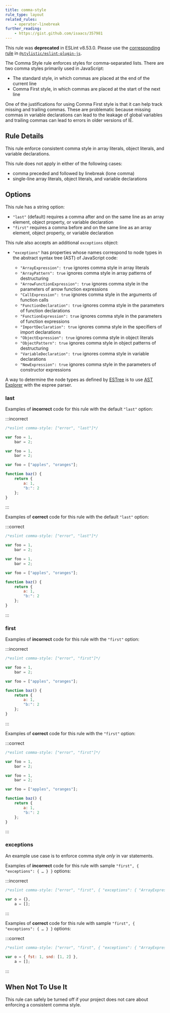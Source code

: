 ```yaml
---
title: comma-style
rule_type: layout
related_rules:
    - operator-linebreak
further_reading:
    - https://gist.github.com/isaacs/357981
---
```


This rule was **deprecated** in ESLint v8.53.0. Please use the [corresponding rule](https://eslint.style/rules/js/comma-style) in [`@stylistic/eslint-plugin-js`](https://eslint.style/packages/js).

The Comma Style rule enforces styles for comma-separated lists. There are two comma styles primarily used in JavaScript:

- The standard style, in which commas are placed at the end of the current line
- Comma First style, in which commas are placed at the start of the next line

One of the justifications for using Comma First style is that it can help track missing and trailing commas. These are problematic because missing commas in variable declarations can lead to the leakage of global variables and trailing commas can lead to errors in older versions of IE.

## Rule Details

This rule enforce consistent comma style in array literals, object literals, and variable declarations.

This rule does not apply in either of the following cases:

- comma preceded and followed by linebreak (lone comma)
- single-line array literals, object literals, and variable declarations

## Options

This rule has a string option:

- `"last"` (default) requires a comma after and on the same line as an array element, object property, or variable declaration
- `"first"` requires a comma before and on the same line as an array element, object property, or variable declaration

This rule also accepts an additional `exceptions` object:

- `"exceptions"` has properties whose names correspond to node types in the abstract syntax tree (AST) of JavaScript code:

    - `"ArrayExpression": true` ignores comma style in array literals
    - `"ArrayPattern": true` ignores comma style in array patterns of destructuring
    - `"ArrowFunctionExpression": true` ignores comma style in the parameters of arrow function expressions
    - `"CallExpression": true` ignores comma style in the arguments of function calls
    - `"FunctionDeclaration": true` ignores comma style in the parameters of function declarations
    - `"FunctionExpression": true` ignores comma style in the parameters of function expressions
    - `"ImportDeclaration": true` ignores comma style in the specifiers of import declarations
    - `"ObjectExpression": true` ignores comma style in object literals
    - `"ObjectPattern": true` ignores comma style in object patterns of destructuring
    - `"VariableDeclaration": true` ignores comma style in variable declarations
    - `"NewExpression": true` ignores comma style in the parameters of constructor expressions

A way to determine the node types as defined by [ESTree](https://github.com/estree/estree) is to use [AST Explorer](https://astexplorer.net/) with the espree parser.

### last

Examples of **incorrect** code for this rule with the default `"last"` option:

:::incorrect

```js
/*eslint comma-style: ["error", "last"]*/

var foo = 1,
    bar = 2;

var foo = 1,
    bar = 2;

var foo = ["apples", "oranges"];

function baz() {
    return {
        a: 1,
        "b:": 2
    };
}
```

:::

Examples of **correct** code for this rule with the default `"last"` option:

:::correct

```js
/*eslint comma-style: ["error", "last"]*/

var foo = 1,
    bar = 2;

var foo = 1,
    bar = 2;

var foo = ["apples", "oranges"];

function baz() {
    return {
        a: 1,
        "b:": 2
    };
}
```

:::

### first

Examples of **incorrect** code for this rule with the `"first"` option:

:::incorrect

```js
/*eslint comma-style: ["error", "first"]*/

var foo = 1,
    bar = 2;

var foo = ["apples", "oranges"];

function baz() {
    return {
        a: 1,
        "b:": 2
    };
}
```

:::

Examples of **correct** code for this rule with the `"first"` option:

:::correct

```js
/*eslint comma-style: ["error", "first"]*/

var foo = 1,
    bar = 2;

var foo = 1,
    bar = 2;

var foo = ["apples", "oranges"];

function baz() {
    return {
        a: 1,
        "b:": 2
    };
}
```

:::

### exceptions

An example use case is to enforce comma style _only_ in var statements.

Examples of **incorrect** code for this rule with sample `"first", { "exceptions": { … } }` options:

:::incorrect

```js
/*eslint comma-style: ["error", "first", { "exceptions": { "ArrayExpression": true, "ObjectExpression": true } }]*/

var o = {},
    a = [];
```

:::

Examples of **correct** code for this rule with sample `"first", { "exceptions": { … } }` options:

:::correct

```js
/*eslint comma-style: ["error", "first", { "exceptions": { "ArrayExpression": true, "ObjectExpression": true } }]*/

var o = { fst: 1, snd: [1, 2] },
    a = [];
```

:::

## When Not To Use It

This rule can safely be turned off if your project does not care about enforcing a consistent comma style.
